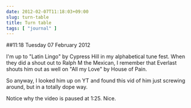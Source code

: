 ```yaml
---
date: 2012-02-07T11:18:03+09:00
slug: turn-table
title: Turn table
tags: [ "journal" ]
---
```


##11:18 Tuesday 07 February 2012

I'm up to "Latin Lingo" by Cypress Hill in my alphabetical tune fest. When they did a shout out to Ralph M the Mexican, I remember that Everlast shouts him out as well on "All my Love" by House of Pain.

 

So anyway, I looked him up on YT and found this vid of him just screwing around, but in a totally dope way.

 

 

Notice why the video is paused at 1:25. Nice.
